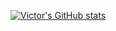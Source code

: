 [![Victor's GitHub stats](https://github-readme-stats.vercel.app/api?username=archmagethanos&count_private=true&show_icons=true)](https://github.com/archmagethanos/github-readme-stats)
